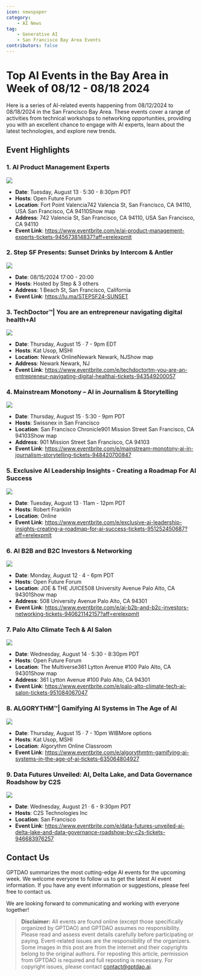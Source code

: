 ```yaml
---
icon: newspaper
category:
    - AI News
tag:
    - Generative AI
    - San Francisco Bay Area Events
contributors: false
---
```


# Top AI Events in the Bay Area in Week of 08/12 - 08/18 2024

Here is a series of AI-related events happening from 08/12/2024 to 08/18/2024 in the San Francisco Bay Area. These events cover a range of activities from technical workshops to networking opportunities, providing you with an excellent chance to engage with AI experts, learn about the latest technologies, and explore new trends.

## Event Highlights

### 1. AI Product Management Experts


![](https://cdn.evbuc.com/images/806913509/9806819543/1/original.20240712-202514)

- **Date**: Tuesday, August 13 · 5:30 - 8:30pm PDT
- **Hosts**: Open Future Forum
- **Location**: Fort Point Valencia742 Valencia St, San Francisco, CA 94110, USA San Francisco, CA 94110Show map
- **Address**: 742 Valencia St, San Francisco, CA 94110, USA San Francisco, CA 94110
- **Event Link**: https://www.eventbrite.com/e/ai-product-management-experts-tickets-945673814837?aff=erelexpmlt

### 2. Step SF Presents: Sunset Drinks by Intercom & Antler


![](https://images.lumacdn.com/cdn-cgi/image/format=auto/event-covers/tn/eae996d7-1fd5-4052-9fd4-e9bca56481c7)

- **Date**: 08/15/2024 17:00 - 20:00
- **Hosts**: Hosted by Step & 3 others
- **Address**: 1 Beach St, San Francisco, California
- **Event Link**: https://lu.ma/STEPSF24-SUNSET

### 3. TechDoctor™️| You are an entrepreneur navigating digital health+AI


![](https://cdn.evbuc.com/images/797929579/262347974128/1/original.20240628-041101)

- **Date**: Thursday, August 15 · 7 - 9pm EDT
- **Hosts**: Kat Usop, MSHI
- **Location**: Newark OnlineNewark Newark, NJShow map
- **Address**: Newark Newark, NJ
- **Event Link**: https://www.eventbrite.com/e/techdoctortm-you-are-an-entrepreneur-navigating-digital-healthai-tickets-943549200057

### 4. Mainstream Monotony – AI in Journalism & Storytelling


![](https://cdn.evbuc.com/images/816495279/112685468071/1/original.20240729-182448)

- **Date**: Thursday, August 15 · 5:30 - 9pm PDT
- **Hosts**: Swissnex in San Francisco
- **Location**: San Francisco Chronicle901 Mission Street San Francisco, CA 94103Show map
- **Address**: 901 Mission Street San Francisco, CA 94103
- **Event Link**: https://www.eventbrite.com/e/mainstream-monotony-ai-in-journalism-storytelling-tickets-948420700847

### 5. Exclusive AI Leadership Insights - Creating a Roadmap For AI Success


![](https://cdn.evbuc.com/images/816263749/3431439102/1/original.20240729-133548)

- **Date**: Tuesday, August 13 · 11am - 12pm PDT
- **Hosts**: Robert Franklin
- **Location**: Online
- **Event Link**: https://www.eventbrite.com/e/exclusive-ai-leadership-insights-creating-a-roadmap-for-ai-success-tickets-951252450687?aff=erelexpmlt

### 6. AI B2B and B2C Investors & Networking


![](https://cdn.evbuc.com/images/691275029/9806819543/1/original.20240206-175046)

- **Date**: Monday, August 12 · 4 - 6pm PDT
- **Hosts**: Open Future Forum
- **Location**: JOE & THE JUICE508 University Avenue Palo Alto, CA 94301Show map
- **Address**: 508 University Avenue Palo Alto, CA 94301
- **Event Link**: https://www.eventbrite.com/e/ai-b2b-and-b2c-investors-networking-tickets-940621142157?aff=erelexpmlt

### 7. Palo Alto  Climate Tech & AI Salon


![](https://cdn.evbuc.com/images/819907969/9806819543/1/original.20240803-152248)

- **Date**: Wednesday, August 14 · 5:30 - 8:30pm PDT
- **Hosts**: Open Future Forum
- **Location**: The Multiverse361 Lytton Avenue #100 Palo Alto, CA 94301Show map
- **Address**: 361 Lytton Avenue #100 Palo Alto, CA 94301
- **Event Link**: https://www.eventbrite.com/e/palo-alto-climate-tech-ai-salon-tickets-951084067047

### 8. ALGORYTHM™️| Gamifying AI Systems in The Age of AI


![](https://cdn.evbuc.com/images/512332739/262347974128/1/original.20230510-234530)

- **Date**: Thursday, August 15 · 7 - 10pm WIBMore options
- **Hosts**: Kat Usop, MSHI
- **Location**: Algorythm Online Classroom
- **Event Link**: https://www.eventbrite.com/e/algorythmtm-gamifying-ai-systems-in-the-age-of-ai-tickets-635064804927

### 9. Data Futures Unveiled: AI, Delta Lake, and Data Governance Roadshow by C2S


![](https://cdn.evbuc.com/images/822447609/2041889810573/1/original.20240807-165100)

- **Date**: Wednesday, August 21 · 6 - 9:30pm PDT
- **Hosts**: C2S Technologies Inc
- **Location**: San Francisco
- **Event Link**: https://www.eventbrite.com/e/data-futures-unveiled-ai-delta-lake-and-data-governance-roadshow-by-c2s-tickets-946683976257


## Contact Us

GPTDAO summarizes the most cutting-edge AI events for the upcoming week. We welcome everyone to follow us to get the latest AI event information. If you have any event information or suggestions, please feel free to contact us.

We are looking forward to communicating and working with everyone together!

>**Disclaimer:** All events are found online (except those specifically organized by GPTDAO) and GPTDAO assumes no responsibility. Please read and assess event details carefully before participating or paying. Event-related issues are the responsibility of the organizers. Some images in this post are from the internet and their copyrights belong to the original authors.
For reposting this article, permission from GPTDAO is required and full reposting is necessary. For copyright issues, please contact contact@gptdao.ai.

<Share colorful />

